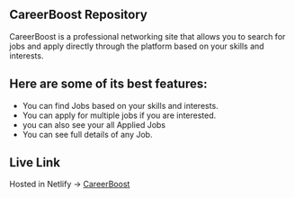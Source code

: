 ## CareerBoost Repository

CareerBoost is a professional networking site that allows you to search for jobs and apply directly through the platform based on your skills and interests.

## Here are some of its best features:

- You can find Jobs based on your skills and interests.
- You can apply for multiple jobs if you are interested.
- you can also see your all Applied Jobs
- You can see full details of any Job.

## Live Link

Hosted in Netlify -> [CareerBoost](https://earnest-puppy-b396cb.netlify.app/?fbclid=IwAR0IZkWtvGuDUYWdQZbXiP-4WiIr04oobk0P7BktLZ6xS89PS7o4eC5P6_I)
